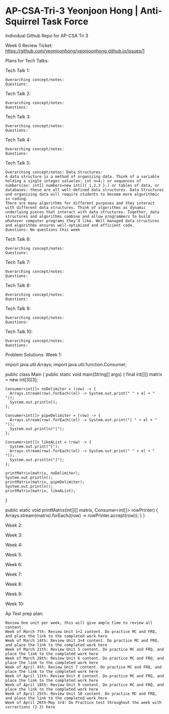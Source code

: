 # AP-CSA-Tri-3 Yeonjoon Hong | Anti-Squirrel Task Force
Individual Github Repo for AP-CSA Tri 3

Week 0 Review Ticket:
https://github.com/yeonjoonhong/yeonjoonhong.github.io/issues/1

Plans for Tech Talks:

Tech Talk 1:

    Overarching concept/notes:
    Questions:

Tech Talk 2:

    Overarching concept/notes:
    Questions:

Tech Talk 3:

    Overarching concept/notes:
    Questions:

Tech Talk 4:

    Overarching concept/notes:
    Questions:

Tech Talk 5:

    Overarching concept/notes: Data Structures:
    A data structure is a method of organizing data. Think of a variable holding a single integer value(ex: int n=4;) or sequences of numbers(ex: int[] numbers=new int[]{ 1,2,3 };) or tables of data, or databases: these are all well-defined data structures. Data Structures and organizing data will require students to become more algorithmic in coding.
    There are many algorithms for different purposes and they interact with different data structures. Think of algorithms as dynamic underlying pieces that interact with data structures. Together, data structures and algorithms combine and allow programmers to build whatever computer programs they’d like. Well managed data structures and algorithms ensures well-optimized and efficient code.
    Questions: No questions this week

Tech Talk 6:

    Overarching concept/notes:
    Questions:

Tech Talk 7:

    Overarching concept/notes:
    Questions:

Tech Talk 8:

    Overarching concept/notes:
    Questions:

Tech Talk 9:

    Overarching concept/notes:
    Questions:

Tech Talk 10:

    Overarching concept/notes:
    Questions:

Problem Solutions: Week 1:

import java.util.Arrays;
import java.util.function.Consumer;

public class Main {
  public static void main(String[] args) {
    final int[][] matrix = new int[3][3];

    Consumer<int[]> noDelimiter = (row) -> {
      Arrays.stream(row).forEach((el) -> System.out.print(" " + el + " "));
      System.out.println();
    };

    Consumer<int[]> pipeDelimiter = (row) -> {
      Arrays.stream(row).forEach((el) -> System.out.print("| " + el + " "));
      System.out.println("|");
    };

    Consumer<int[]> likeAList = (row) -> {
      System.out.print("[");
      Arrays.stream(row).forEach((el) -> System.out.print(" " + el + " "));
      System.out.println("]");
    };

    printMatrix(matrix, noDelimiter);
    System.out.println();
    printMatrix(matrix, pipeDelimiter);
    System.out.println();
    printMatrix(matrix, likeAList);
  }

  public static void printMatrix(int[][] matrix, Consumer<int[]> rowPrinter) {
    Arrays.stream(matrix).forEach((row) -> rowPrinter.accept(row));
  }
}

Week 2:

Week 3:

Week 4:

Week 5:

Week 6:

Week 7:

Week 8:

Week 9:

Week 10:

Ap Test prep plan:

    Review One unit per week, this will give ample time to review all content.
    Week of March 7th: Review Unit 1+2 content. Do practice MC and FRQ, and place the link to the completed work here
    Week of March 14th: Review Unit 3+4 content. Do practice MC and FRQ, and place the link to the completed work here
    Week of March 21th: Review Unit 5 content. Do practice MC and FRQ, and place the link to the completed work here
    Week of March 28th: Review Unit 6 content. Do practice MC and FRQ, and place the link to the completed work here
    Week of April 4th: Review Unit 7 content. Do practice MC and FRQ, and place the link to the completed work here
    Week of April 11th: Review Unit 8 content. Do practice MC and FRQ, and place the link to the completed work here
    Week of April 18th: Review Unit 9 content. Do practice MC and FRQ, and place the link to the completed work here
    Week of April 25th: Review Unit 10 content. Do practice MC and FRQ, and place the link to the completed work here
    Week of April 26th-May 3rd: Do Practice test throughout the week with corrections (2-3) here

